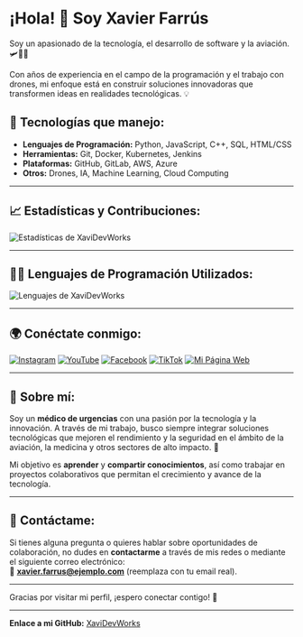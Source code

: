 # ¡Hola! 👋 Soy **Xavier Farrús**  
Soy un apasionado de la tecnología, el desarrollo de software y la aviación. 🛩️👨‍💻

Con años de experiencia en el campo de la programación y el trabajo con drones, mi enfoque está en construir soluciones innovadoras que transformen ideas en realidades tecnológicas. 💡

## 🔧 **Tecnologías que manejo:**
- **Lenguajes de Programación:** Python, JavaScript, C++, SQL, HTML/CSS
- **Herramientas:** Git, Docker, Kubernetes, Jenkins
- **Plataformas:** GitHub, GitLab, AWS, Azure
- **Otros:** Drones, IA, Machine Learning, Cloud Computing

---

## 📈 **Estadísticas y Contribuciones:**

![Estadísticas de XaviDevWorks](https://github-readme-stats.vercel.app/api?username=XaviDevWorks&show_icons=true&count_private=true&hide_title=true&hide=prs)

---

## 🧑‍💻 **Lenguajes de Programación Utilizados:**

![Lenguajes de XaviDevWorks](https://github-readme-stats.vercel.app/api/top-langs/?username=XaviDevWorks&layout=compact&langs_count=8)

---

## 🌍 **Conéctate conmigo:**

[![Instagram](https://img.shields.io/badge/Instagram-S%C3%ADgueme-E4405F?style=for-the-badge&logo=instagram&logoColor=white)](https://www.instagram.com/xavierfarrus/)
[![YouTube](https://img.shields.io/badge/YouTube-S%C3%ADgueme-FF0000?style=for-the-badge&logo=youtube&logoColor=white)](https://www.youtube.com/@xavierfarrus)
[![Facebook](https://img.shields.io/badge/Facebook-S%C3%ADgueme-1877F2?style=for-the-badge&logo=facebook&logoColor=white)](https://www.facebook.com/xavierfarrus/?locale=es_ES)
[![TikTok](https://img.shields.io/badge/TikTok-S%C3%ADgueme-000000?style=for-the-badge&logo=tiktok&logoColor=white)](https://tiktok.com/@xavierfarrus_rc)
[![Mi Página Web](https://img.shields.io/badge/Mi_P%C3%A1gina_Web-Visitar-2ea44f?style=for-the-badge&logo=linktree&logoColor=white)](https://linktr.ee/xavierfarrus)

---

## 📑 **Sobre mí:**

Soy un **médico de urgencias** con una pasión por la tecnología y la innovación. A través de mi trabajo, busco siempre integrar soluciones tecnológicas que mejoren el rendimiento y la seguridad en el ámbito de la aviación, la medicina y otros sectores de alto impacto. 🚀

Mi objetivo es **aprender** y **compartir conocimientos**, así como trabajar en proyectos colaborativos que permitan el crecimiento y avance de la tecnología.

---

## 📧 **Contáctame:**

Si tienes alguna pregunta o quieres hablar sobre oportunidades de colaboración, no dudes en **contactarme** a través de mis redes o mediante el siguiente correo electrónico:  
📧 **xavier.farrus@ejemplo.com** (reemplaza con tu email real).

---

Gracias por visitar mi perfil, ¡espero conectar contigo! 💬

---

**Enlace a mi GitHub:** [XaviDevWorks](https://github.com/XaviDevWorks)
